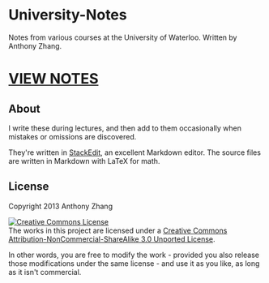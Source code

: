 University-Notes
================

Notes from various courses at the University of Waterloo. Written by Anthony Zhang.

# [VIEW NOTES](http://uberi.github.io/University-Notes/)

About
-----

I write these during lectures, and then add to them occasionally when mistakes or omissions are discovered.

They're written in [StackEdit](http://benweet.github.io/stackedit/), an excellent Markdown editor. The source files are written in Markdown with LaTeX for math.

License
-------

Copyright 2013 Anthony Zhang

<a rel="license" href="http://creativecommons.org/licenses/by-nc-sa/3.0/deed.en_US"><img alt="Creative Commons License" style="border-width:0" src="http://i.creativecommons.org/l/by-nc-sa/3.0/88x31.png" /></a><br />The works in this project are licensed under a <a rel="license" href="http://creativecommons.org/licenses/by-nc-sa/3.0/deed.en_US">Creative Commons Attribution-NonCommercial-ShareAlike 3.0 Unported License</a>.

In other words, you are free to modify the work - provided you also release those modifications under the same license - and use it as you like, as long as it isn't commercial.
